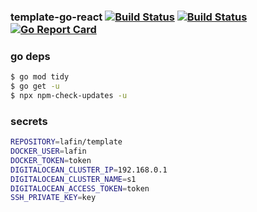 ### template-go-react [![Build Status](https://github.com/better-than-yours/template-go-react/workflows/frontend/badge.svg)](https://github.com/better-than-yours/template-go-react/frontend) [![Build Status](https://github.com/better-than-yours/template-go-react/workflows/backend/badge.svg)](https://github.com/better-than-yours/template-go-react/backend) [![Go Report Card](https://goreportcard.com/badge/github.com/better-than-yours/template-go-react)](https://goreportcard.com/report/github.com/better-than-yours/template-go-react)

### go deps
```sh 
$ go mod tidy
$ go get -u
$ npx npm-check-updates -u
```

### secrets
```sh
REPOSITORY=lafin/template
DOCKER_USER=lafin
DOCKER_TOKEN=token
DIGITALOCEAN_CLUSTER_IP=192.168.0.1
DIGITALOCEAN_CLUSTER_NAME=s1
DIGITALOCEAN_ACCESS_TOKEN=token
SSH_PRIVATE_KEY=key
```